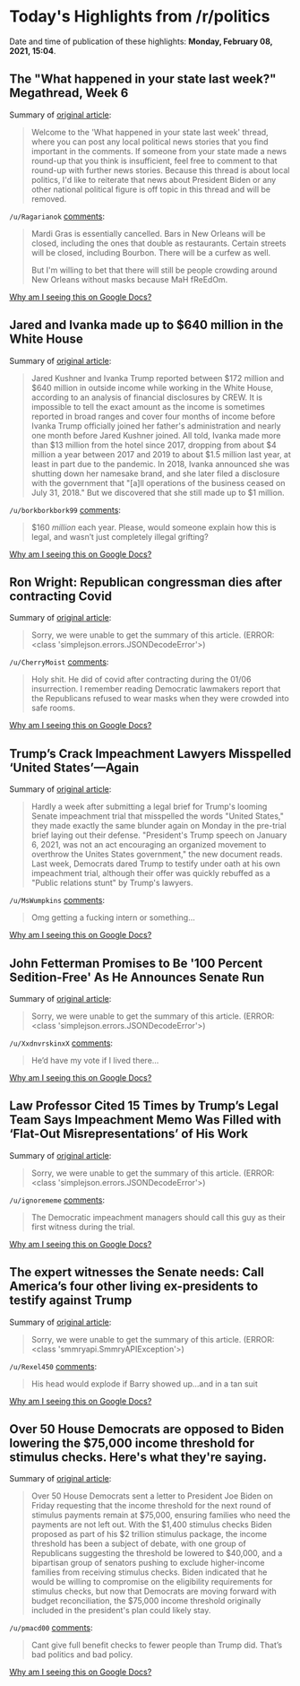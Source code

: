 # Today's Highlights from /r/politics

Date and time of publication of these highlights: **Monday, February 08, 2021, 15:04**.

## The "What happened in your state last week?" Megathread, Week 6

Summary of [original article](https://www.reddit.com/r/politics/comments/lfg7ej/the_what_happened_in_your_state_last_week/):

> Welcome to the 'What happened in your state last week' thread, where you can post any local political news stories that you find important in the comments. If someone from your state made a news round-up that you think is insufficient, feel free to comment to that round-up with further news stories. Because this thread is about local politics, I'd like to reiterate that news about President Biden or any other national political figure is off topic in this thread and will be removed.

`/u/Ragarianok` [comments](https://www.reddit.com/r/politics/comments/lfg7ej/the_what_happened_in_your_state_last_week/):

> Mardi Gras is essentially cancelled. Bars in New Orleans will be closed, including the ones that double as restaurants. Certain streets will be closed, including Bourbon. There will be a curfew as well.
> 
> But I'm willing to bet that there will still be people crowding around New Orleans without masks because MaH fReEdOm.

[Why am I seeing this on Google Docs?](https://docs.google.com/document/d/1Dc6We63vOXIZsc0op-Bt4abqkYjXzOigalQqFxmvvbM/edit?usp=sharing)

## Jared and Ivanka made up to $640 million in the White House

Summary of [original article](https://www.citizensforethics.org/reports-investigations/crew-investigations/jared-and-ivanka-made-up-to-640-million-in-the-white-house/):

> Jared Kushner and Ivanka Trump reported between $172 million and $640 million in outside income while working in the White House, according to an analysis of financial disclosures by CREW. It is impossible to tell the exact amount as the income is sometimes reported in broad ranges and cover four months of income before Ivanka Trump officially joined her father's administration and nearly one month before Jared Kushner joined. All told, Ivanka made more than $13 million from the hotel since 2017, dropping from about $4 million a year between 2017 and 2019 to about $1.5 million last year, at least in part due to the pandemic. In 2018, Ivanka announced she was shutting down her namesake brand, and she later filed a disclosure with the government that "[a]ll operations of the business ceased on July 31, 2018." But we discovered that she still made up to $1 million.

`/u/borkborkbork99` [comments](https://www.reddit.com/r/politics/comments/lfhxj7/jared_and_ivanka_made_up_to_640_million_in_the/):

> $160 *million* each year. Please, would someone explain how this is legal, and wasn’t just completely illegal grifting?

[Why am I seeing this on Google Docs?](https://docs.google.com/document/d/1Dc6We63vOXIZsc0op-Bt4abqkYjXzOigalQqFxmvvbM/edit?usp=sharing)

## Ron Wright: Republican congressman dies after contracting Covid

Summary of [original article](https://www.independent.co.uk/news/world/americas/us-politics/ron-wright-covid-texas-republican-b1799276.html):

> Sorry, we were unable to get the summary of this article. (ERROR: <class 'simplejson.errors.JSONDecodeError'>)

`/u/CherryMoist` [comments](https://www.reddit.com/r/politics/comments/lff0xu/ron_wright_republican_congressman_dies_after/):

> Holy shit. He did of covid after contracting during the 01/06 insurrection. I remember reading Democratic lawmakers report that the Republicans refused to wear masks when they were crowded into safe rooms.

[Why am I seeing this on Google Docs?](https://docs.google.com/document/d/1Dc6We63vOXIZsc0op-Bt4abqkYjXzOigalQqFxmvvbM/edit?usp=sharing)

## Trump’s Crack Impeachment Lawyers Misspelled ‘United States’—Again

Summary of [original article](https://www.vice.com/en/article/xgzk3z/trumps-crack-impeachment-lawyers-misspelled-united-statesagain):

> Hardly a week after submitting a legal brief for Trump's looming Senate impeachment trial that misspelled the words "United States," they made exactly the same blunder again on Monday in the pre-trial brief laying out their defense. "President's Trump speech on January 6, 2021, was not an act encouraging an organized movement to overthrow the Unites States government," the new document reads. Last week, Democrats dared Trump to testify under oath at his own impeachment trial, although their offer was quickly rebuffed as a "Public relations stunt" by Trump's lawyers.

`/u/MsWumpkins` [comments](https://www.reddit.com/r/politics/comments/lfh8n7/trumps_crack_impeachment_lawyers_misspelled/):

> Omg getting a fucking intern or something...

[Why am I seeing this on Google Docs?](https://docs.google.com/document/d/1Dc6We63vOXIZsc0op-Bt4abqkYjXzOigalQqFxmvvbM/edit?usp=sharing)

## John Fetterman Promises to Be '100 Percent Sedition-Free' As He Announces Senate Run

Summary of [original article](https://www.newsweek.com/john-fetterman-promises-100-percent-sedition-free-he-announces-senate-run-1567631):

> Sorry, we were unable to get the summary of this article. (ERROR: <class 'simplejson.errors.JSONDecodeError'>)

`/u/XxdnvrskinxX` [comments](https://www.reddit.com/r/politics/comments/lffnjl/john_fetterman_promises_to_be_100_percent/):

> He’d have my vote if I lived there...

[Why am I seeing this on Google Docs?](https://docs.google.com/document/d/1Dc6We63vOXIZsc0op-Bt4abqkYjXzOigalQqFxmvvbM/edit?usp=sharing)

## Law Professor Cited 15 Times by Trump’s Legal Team Says Impeachment Memo Was Filled with ‘Flat-Out Misrepresentations’ of His Work

Summary of [original article](https://lawandcrime.com/impeachment/law-professor-cited-15-times-by-trumps-legal-team-says-impeachment-memo-was-filled-with-flat-out-misrepresentations-of-his-work/):

> Sorry, we were unable to get the summary of this article. (ERROR: <class 'simplejson.errors.JSONDecodeError'>)

`/u/ignorememe` [comments](https://www.reddit.com/r/politics/comments/lfk26k/law_professor_cited_15_times_by_trumps_legal_team/):

> The Democratic impeachment managers should call this guy as their first witness during the trial.

[Why am I seeing this on Google Docs?](https://docs.google.com/document/d/1Dc6We63vOXIZsc0op-Bt4abqkYjXzOigalQqFxmvvbM/edit?usp=sharing)

## The expert witnesses the Senate needs: Call America’s four other living ex-presidents to testify against Trump

Summary of [original article](https://www.nydailynews.com/opinion/ny-oped-the-expert-witnesses-the-senate-needs-20210208-o6pjkvvx5rhylm6u7d7mxm4hmi-story.html):

> Sorry, we were unable to get the summary of this article. (ERROR: <class 'smmryapi.SmmryAPIException'>)

`/u/Rexel450` [comments](https://www.reddit.com/r/politics/comments/lfe97d/the_expert_witnesses_the_senate_needs_call/):

> His head would explode if Barry showed up...and in a tan suit

[Why am I seeing this on Google Docs?](https://docs.google.com/document/d/1Dc6We63vOXIZsc0op-Bt4abqkYjXzOigalQqFxmvvbM/edit?usp=sharing)

## Over 50 House Democrats are opposed to Biden lowering the $75,000 income threshold for stimulus checks. Here's what they're saying.

Summary of [original article](https://www.businessinsider.com/coronavirus-relief-democrats-oppose-biden-lowering-income-threshold-stimulus-checks-2021-2):

> Over 50 House Democrats sent a letter to President Joe Biden on Friday requesting that the income threshold for the next round of stimulus payments remain at $75,000, ensuring families who need the payments are not left out. With the $1,400 stimulus checks Biden proposed as part of his $2 trillion stimulus package, the income threshold has been a subject of debate, with one group of Republicans suggesting the threshold be lowered to $40,000, and a bipartisan group of senators pushing to exclude higher-income families from receiving stimulus checks. Biden indicated that he would be willing to compromise on the eligibility requirements for stimulus checks, but now that Democrats are moving forward with budget reconciliation, the $75,000 income threshold originally included in the president's plan could likely stay.

`/u/pmacd00` [comments](https://www.reddit.com/r/politics/comments/lff40q/over_50_house_democrats_are_opposed_to_biden/):

> Cant give full benefit checks to fewer people than Trump did. That’s bad politics and bad policy.

[Why am I seeing this on Google Docs?](https://docs.google.com/document/d/1Dc6We63vOXIZsc0op-Bt4abqkYjXzOigalQqFxmvvbM/edit?usp=sharing)

